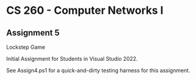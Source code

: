 # CS 260 - Computer Networks I

## Assignment 5
Lockstep Game

Initial Assignment for Students in Visual Studio 2022.

See Assign4.ps1 for a quick-and-dirty testing harness for this assignment.

